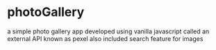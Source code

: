# photoGallery
a simple photo gallery app developed using vanilla javascript called an external API known as pexel also included search feature for images
